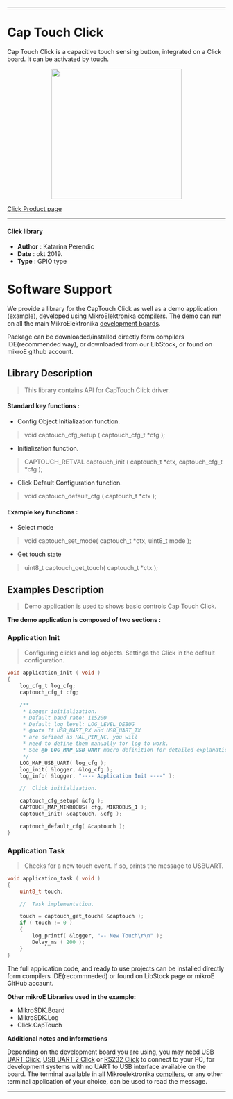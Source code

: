 
 

---
# Cap Touch Click

Cap Touch Click is a capacitive touch sensing button, integrated on a Click board. It can be activated by touch.

<p align="center">
  <img src="https://download.mikroe.com/images/click_for_ide/captouch_click.png" height=300px>
</p>

[Click Product page](https://www.mikroe.com/cap-touch-click)

---

#### Click library 

- **Author**        : Katarina Perendic
- **Date**          : okt 2019.
- **Type**          : GPIO type


# Software Support

We provide a library for the CapTouch Click 
as well as a demo application (example), developed using MikroElektronika 
[compilers](https://shop.mikroe.com/compilers). 
The demo can run on all the main MikroElektronika [development boards](https://shop.mikroe.com/development-boards).

Package can be downloaded/installed directly form compilers IDE(recommended way), or downloaded from our LibStock, or found on mikroE github account. 

## Library Description

> This library contains API for CapTouch Click driver.

#### Standard key functions :

- Config Object Initialization function.
> void captouch_cfg_setup ( captouch_cfg_t *cfg ); 
 
- Initialization function.
> CAPTOUCH_RETVAL captouch_init ( captouch_t *ctx, captouch_cfg_t *cfg );

- Click Default Configuration function.
> void captouch_default_cfg ( captouch_t *ctx );


#### Example key functions :

- Select mode
> void captouch_set_mode( captouch_t *ctx, uint8_t mode );
 
- Get touch state
> uint8_t captouch_get_touch( captouch_t *ctx );

## Examples Description

>  Demo application is used to shows basic controls Cap Touch Click.

**The demo application is composed of two sections :**

### Application Init 

> Configuring clicks and log objects.
> Settings the Click in the default configuration.

```c
void application_init ( void )
{
    log_cfg_t log_cfg;
    captouch_cfg_t cfg;

    /** 
     * Logger initialization.
     * Default baud rate: 115200
     * Default log level: LOG_LEVEL_DEBUG
     * @note If USB_UART_RX and USB_UART_TX 
     * are defined as HAL_PIN_NC, you will 
     * need to define them manually for log to work. 
     * See @b LOG_MAP_USB_UART macro definition for detailed explanation.
     */
    LOG_MAP_USB_UART( log_cfg );
    log_init( &logger, &log_cfg );
    log_info( &logger, "---- Application Init ----" );

    //  Click initialization.

    captouch_cfg_setup( &cfg );
    CAPTOUCH_MAP_MIKROBUS( cfg, MIKROBUS_1 );
    captouch_init( &captouch, &cfg );

    captouch_default_cfg( &captouch );
}
```

### Application Task

> Checks for a new touch event. If so, prints the message to USBUART.

```c
void application_task ( void )
{
    uint8_t touch;

    //  Task implementation.

    touch = captouch_get_touch( &captouch );
    if ( touch != 0 )
    {
        log_printf( &logger, "-- New Touch\r\n" );
        Delay_ms ( 200 );
    }
}
```

The full application code, and ready to use projects can be  installed directly form compilers IDE(recommneded) or found on LibStock page or mikroE GitHub accaunt.

**Other mikroE Libraries used in the example:** 

- MikroSDK.Board
- MikroSDK.Log
- Click.CapTouch

**Additional notes and informations**

Depending on the development board you are using, you may need 
[USB UART Click](https://shop.mikroe.com/usb-uart-click), 
[USB UART 2 Click](https://shop.mikroe.com/usb-uart-2-click) or 
[RS232 Click](https://shop.mikroe.com/rs232-click) to connect to your PC, for 
development systems with no UART to USB interface available on the board. The 
terminal available in all Mikroelektronika 
[compilers](https://shop.mikroe.com/compilers), or any other terminal application 
of your choice, can be used to read the message.



---
